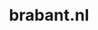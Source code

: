 ---
layout: post
title: "brabant.nl"
internal_url: "/dutchgov/brabant.nl.html"
subdomains_count: 137
all_subdomains_count: 227
urls_count: 76
ssl_rank: 92.596153846154
http_rank: 49.078947368421
url_link: /data/brabant.nl/urls.txt
all_subdomains_link: /data/brabant.nl/all_subdomains.txt
subdomains_link: /data/brabant.nl/subdomains.txt
categories: dutchgov
---